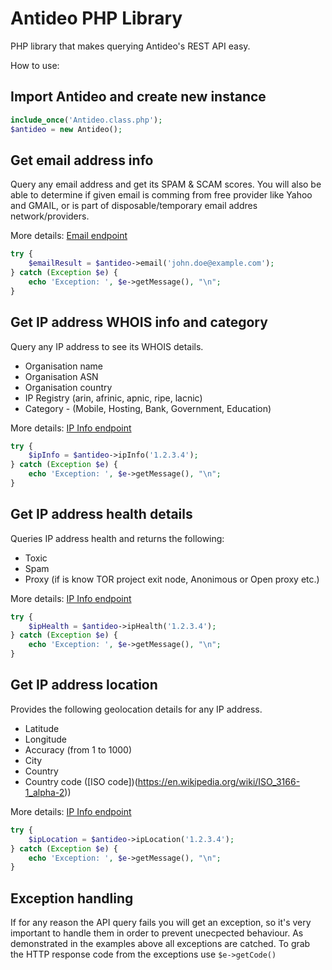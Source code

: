 # Antideo PHP Library
PHP library that makes querying Antideo's REST API easy.

How to use:

## Import Antideo and create new instance

``` php
include_once('Antideo.class.php');
$antideo = new Antideo();
```

## Get email address info
Query any email address and get its SPAM & SCAM scores. You will also be able to determine if given email is comming from free provider like Yahoo and GMAIL, or is part of disposable/temporary email addres network/providers.

More details: [Email endpoint](http://antideo.com/documentation/#email-address-queries)

``` php
try {
    $emailResult = $antideo->email('john.doe@example.com');
} catch (Exception $e) {
    echo 'Exception: ', $e->getMessage(), "\n";
}
```


## Get IP address WHOIS info and category
Query any IP address to see its WHOIS details.
* Organisation name
* Organisation ASN
* Organisation country
* IP Registry (arin, afrinic, apnic, ripe, lacnic) 
* Category - (Mobile, Hosting, Bank, Government, Education)

More details: [IP Info endpoint](http://antideo.com/documentation/#ip-info)

``` php
try {
    $ipInfo = $antideo->ipInfo('1.2.3.4');
} catch (Exception $e) {
    echo 'Exception: ', $e->getMessage(), "\n";
}
```

## Get IP address health details
Queries IP address health and returns the following:
* Toxic
* Spam
* Proxy (if is know TOR project exit node, Anonimous or Open proxy etc.)

More details: [IP Info endpoint](http://antideo.com/documentation/#health)

``` php
try {
    $ipHealth = $antideo->ipHealth('1.2.3.4');
} catch (Exception $e) {
    echo 'Exception: ', $e->getMessage(), "\n";
}
```

## Get IP address location
Provides the following geolocation details for any IP address.
* Latitude
* Longitude
* Accuracy (from 1 to 1000)
* City
* Country
* Country code ([ISO code])(https://en.wikipedia.org/wiki/ISO_3166-1_alpha-2))

More details: [IP Info endpoint](http://antideo.com/documentation/#location)

``` php
try {
    $ipLocation = $antideo->ipLocation('1.2.3.4');
} catch (Exception $e) {
    echo 'Exception: ', $e->getMessage(), "\n";
}
```


## Exception handling
If for any reason the API query fails you will get an exception, so it's very important to handle them in order to prevent unecpected behaviour. As demonstrated in the examples above all exceptions are catched. To grab the HTTP response code from the exceptions use `$e->getCode()`
